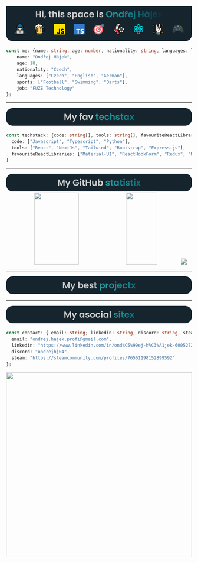 <div>
    <div align="center">
        <img src="intro.gif"/>
    </div>
    
```typescript
const me: {name: string, age: number, nationality: string, languages: languages[], sports: sports[], job: any} = {
    name: "Ondřej Hájek",
    age: 18,
    nationality: "Czech",
    languages: ["Czech", "English", "German"],
    sports: ["Football", "Swimming", "Darts"],
    job: "FUZE Technology"
};
```
<hr />
</div>

<div>
    <div align="center">
        <img src="techstack.gif"/>
    </div>

```typescript
const techstack: {code: string[], tools: string[], favouriteReactLibraries: string[]} = {
  code: ["Javascript", "Typescript", "Python"],
  tools: ["React", "NextJs", "Tailwind", "Bootstrap", "Express.js"],
  favouriteReactLibraries: ["Material-UI", "ReactHookForm", "Redux", "Moment.js"]
}
```

<hr />
</div>


<div>
    <div align="center">
    <img src="stats.gif"/>
    <img height="195px" width="49%" src="https://github-readme-stats.vercel.app/api?username=OndrejHj04&show_icons=true&count_private=true&hide_border=true&title_color=5bcdec&icon_color=5bcdec&text_color=5bcdec&bg_color=00000000" /> 
    <img height="195px" width="41%" src="https://github-readme-stats.vercel.app/api/top-langs/?username=OndrejHj04&layout=compact&hide_border=true&title_color=5bcdec&text_color=5bcdec&bg_color=00000000" />
    <img src="https://github-readme-activity-graph.vercel.app/graph?username=OndrejHj04&theme=react-dark&hide_border=true&area=true&hide_title=true"/>
</div>
    <hr />
</div>

<div align="center">
    <img src="projects.gif"/>
</div>
<hr />
<div align="center">


<img src="sites.gif"/>
</div>

```typescript
const contact: { email: string; linkedin: string, discord: string, steam: string } = {
  email: "ondrej.hajek.profi@gmail.com",
  linkedin: "https://www.linkedin.com/in/ond%C5%99ej-h%C3%A1jek-600527206/",
  discord: "ondrejhj04",
  steam: "https://steamcommunity.com/profiles/76561198152899592"
};
```
<img src="https://repository-component-ondrejhj04.vercel.app/api?username=OndrejHj04" width="100%" height="500px"/>
